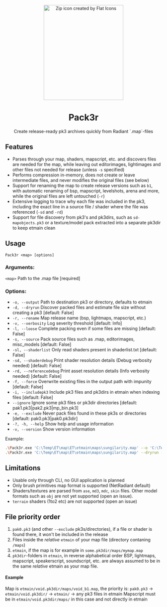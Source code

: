 <p align="center">
  <img
    width="256"
    height="305"
    title="Zip icon created by Flat Icons"
    src="https://github.com/ovska/Pack3r/assets/68028366/5c628e71-bf3f-47e6-9a95-963144fcaa3e" />
  <h1 align="center">Pack3r</h1>
  <p align="center">Create release-ready pk3 archives quickly from Radiant `.map`-files</p>
</p>

## Features

- Parses through your map, shaders, mapscript, etc. and discovers files are needed for the map, while leaving out editorimages, lightimages and other files not needed for release (unless `-s` specified)
- Performs compression in-memory, does not create or leave intermediate files, and never modifies the original files (see below)
- Support for renaming the map to create release versions such as `b1`, with automatic renaming of bsp, mapscript, levelshots, arena and more, while the original files are left untouched (`-r`)
- Extensive logging to trace why each file was included in the pk3, including the exact line in a source file / shader where the file was referenced (`-sd` and `-rd`)
- Support for file discovery from pk3's and pk3dirs, such as `sd-mapobjects.pk3` or a texture/model pack extracted into a separate pk3dir to keep etmain clean

## Usage
`Pack3r <map> [options]`

### Arguments:
`<map>`  Path to the .map file [required]

### Options:
- `-o, --output` Path to destination pk3 or directory, defaults to etmain
- `-d, --dryrun` Discover packed files and estimate file size without creating a pk3 [default: False]
- `-r, --rename` Map release name (bsp, lightmaps, mapscript, etc.)
- `-v, --verbosity` Log severity threshold [default: Info]
- `-l, --loose` Complete packing even if some files are missing [default: False]
- `-s, --source` Pack source files such as .map, editorimages, misc_models [default: False]
- `-sl, --shaderlist` Only read shaders present in shaderlist.txt [default: False]
- `-sd, --shaderdebug` Print shader resolution details (Debug verbosity needed) [default: False]
- `-rd, --referencedebug` Print asset resolution details (Info verbosity needed) [default: False]
- `-f, --force` Overwrite existing files in the output path with impunity [default: False]
- `-i, --includepk3` Include pk3 files and pk3dirs in etmain when indexing files [default: False]
- `--ignore` Ignore some pk3 files or pk3dir directories [default: pak1.pk3|pak2.pk3|mp_bin.pk3]
- `-e, --exclude` Never pack files found in these pk3s or directories [default: pak0.pk3|pak0.pk3dir]
- `-?, -h, --help` Show help and usage information
- `-v, --version` Show version information

Example:

```bash
.\Pack3r.exe 'C:\Temp\ET\map\ET\etmain\maps\sungilarity.map' --o 'C:\Temp\test.pk3'
.\Pack3r.exe 'C:\Temp\ET\map\ET\etmain\maps\sungilarity.map' --dryrun --includepk3
```

## Limitations
- Usable only through CLI, no GUI application is planned
- Only brush primitives map format is supported (NetRadiant default)
- Shaders/textures are parsed from `ase`, `md3`, `mdc`, `skin` files. Other model formats such as `obj` are not yet supported (open an issue).
- `terrain` shaders (1to2 etc) are not supported (open an issue)

## File priority order
1. `pak0.pk3` (and other `--exclude` pk3s/directories), if a file or shader is found there, it won't be included in the release
2. Files inside the _relative_ `etmain` of your map file (directory contaning `/maps`)
3. `etmain`, if the map is for example in `some.pk3dir/maps/mymap.map`
4. `pk3dir`-folders in `etmain`, in reverse alphabetical order
BSP, lightmaps, mapscript, speakerscript, soundscript, etc. are always assumed to be in the same _relative_ etmain as your map file.

#### Example
Map is `etmain/void.pk3dir/maps/void_b1.map`, the priority is:
  `pak0.pk3` -> `etmain/void.pk3dir/` -> `etmain/` -> any pk3 files in etmain
Mapscript must be in `etmain/void.pk3dir/maps/` in this case and not directly in etmain
